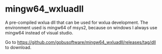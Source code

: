 # mingw64_wxluadll

A pre-compiled wxlua dll that can be used for wxlua development. The environment used is mingw64 of msys2, because on windows I always use mingw64 instead of visual studio.

Go to https://github.com/gobusoftware/mingw64_wxluadll/releases/tag/dll to download.
